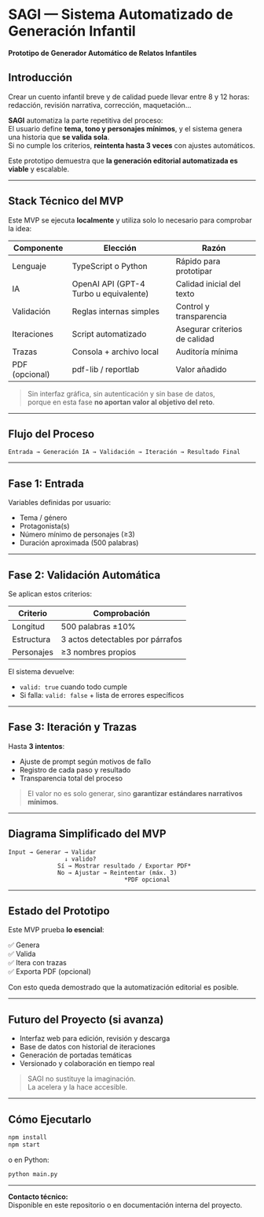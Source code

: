 # SAGI — Sistema Automatizado de Generación Infantil  
**Prototipo de Generador Automático de Relatos Infantiles**

## Introducción

Crear un cuento infantil breve y de calidad puede llevar entre 8 y 12 horas:  
redacción, revisión narrativa, corrección, maquetación…

**SAGI** automatiza la parte repetitiva del proceso:  
El usuario define **tema, tono y personajes mínimos**, y el sistema genera una historia que **se valida sola**.  
Si no cumple los criterios, **reintenta hasta 3 veces** con ajustes automáticos.

Este prototipo demuestra que **la generación editorial automatizada es viable** y escalable.

---

## Stack Técnico del MVP

Este MVP se ejecuta **localmente** y utiliza solo lo necesario para comprobar la idea:

| Componente | Elección | Razón |
|----------|----------|------|
| Lenguaje | TypeScript o Python | Rápido para prototipar |
| IA | OpenAI API (GPT-4 Turbo u equivalente) | Calidad inicial del texto |
| Validación | Reglas internas simples | Control y transparencia |
| Iteraciones | Script automatizado | Asegurar criterios de calidad |
| Trazas | Consola + archivo local | Auditoría mínima |
| PDF (opcional) | pdf-lib / reportlab | Valor añadido |

> Sin interfaz gráfica, sin autenticación y sin base de datos,  
> porque en esta fase **no aportan valor al objetivo del reto**.

---

## Flujo del Proceso

```
Entrada → Generación IA → Validación → Iteración → Resultado Final
```

---

## Fase 1: Entrada

Variables definidas por usuario:
- Tema / género
- Protagonista(s)
- Número mínimo de personajes (≥3)
- Duración aproximada (500 palabras)

---

## Fase 2: Validación Automática

Se aplican estos criterios:

| Criterio | Comprobación |
|--------|--------------|
| Longitud | 500 palabras ±10% |
| Estructura | 3 actos detectables por párrafos |
| Personajes | ≥3 nombres propios |

El sistema devuelve:
- `valid: true` cuando todo cumple
- Si falla: `valid: false` + lista de errores específicos

---

## Fase 3: Iteración y Trazas

Hasta **3 intentos**:

- Ajuste de prompt según motivos de fallo
- Registro de cada paso y resultado
- Transparencia total del proceso

> El valor no es solo generar, sino **garantizar estándares narrativos mínimos**.

---

## Diagrama Simplificado del MVP

```
Input → Generar → Validar
                ↓ valido?
              Sí → Mostrar resultado / Exportar PDF*
              No → Ajustar → Reintentar (máx. 3)
                                 *PDF opcional
```

---

## Estado del Prototipo

Este MVP prueba **lo esencial**:

✅ Genera  
✅ Valida  
✅ Itera con trazas  
✅ Exporta PDF (opcional)

Con esto queda demostrado que la automatización editorial es posible.

---

## Futuro del Proyecto (si avanza)

- Interfaz web para edición, revisión y descarga
- Base de datos con historial de iteraciones
- Generación de portadas temáticas
- Versionado y colaboración en tiempo real

> SAGI no sustituye la imaginación.  
> La acelera y la hace accesible.

---

## Cómo Ejecutarlo

```bash
npm install
npm start
```

o en Python:

```bash
python main.py
```

---

**Contacto técnico:**  
Disponible en este repositorio o en documentación interna del proyecto.
